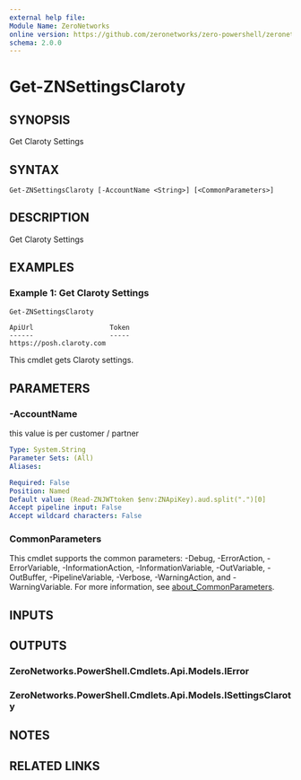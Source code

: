 ```yaml
---
external help file:
Module Name: ZeroNetworks
online version: https://github.com/zeronetworks/zero-powershell/zeronetworks/get-znsettingsclaroty
schema: 2.0.0
---
```


# Get-ZNSettingsClaroty

## SYNOPSIS
Get Claroty Settings

## SYNTAX

```
Get-ZNSettingsClaroty [-AccountName <String>] [<CommonParameters>]
```

## DESCRIPTION
Get Claroty Settings

## EXAMPLES

### Example 1: Get Claroty Settings
```powershell
Get-ZNSettingsClaroty
```

```output
ApiUrl                   Token
------                   -----
https://posh.claroty.com
```

This cmdlet gets Claroty settings.

## PARAMETERS

### -AccountName
this value is per customer / partner

```yaml
Type: System.String
Parameter Sets: (All)
Aliases:

Required: False
Position: Named
Default value: (Read-ZNJWTtoken $env:ZNApiKey).aud.split(".")[0]
Accept pipeline input: False
Accept wildcard characters: False
```

### CommonParameters
This cmdlet supports the common parameters: -Debug, -ErrorAction, -ErrorVariable, -InformationAction, -InformationVariable, -OutVariable, -OutBuffer, -PipelineVariable, -Verbose, -WarningAction, and -WarningVariable. For more information, see [about_CommonParameters](http://go.microsoft.com/fwlink/?LinkID=113216).

## INPUTS

## OUTPUTS

### ZeroNetworks.PowerShell.Cmdlets.Api.Models.IError

### ZeroNetworks.PowerShell.Cmdlets.Api.Models.ISettingsClaroty

## NOTES

## RELATED LINKS

